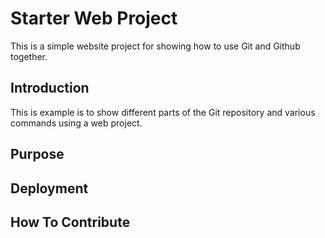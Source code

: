 # Starter Web Project

This is a simple website project for showing
how to use Git and Github together.

## Introduction

This is example is to show different parts of the Git repository and various
commands using a web project.

## Purpose

## Deployment

## How To Contribute
